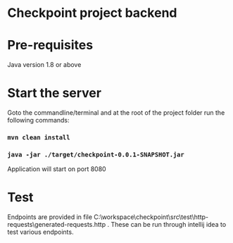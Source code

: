 # Checkpoint project backend

# Pre-requisites

Java version 1.8 or above

# Start the server

Goto the commandline/terminal and at the root of the project folder run the following commands:

### `mvn clean install`

### `java -jar ./target/checkpoint-0.0.1-SNAPSHOT.jar`

Application will start on port 8080

# Test

Endpoints are provided in file C:\workspace\checkpoint\src\test\http-requests\generated-requests.http . These can be run through intellij idea to test various endpoints.
